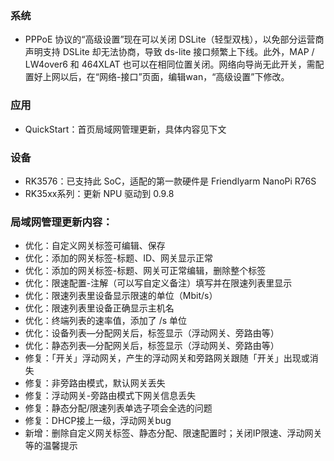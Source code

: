 ### 系统
* PPPoE 协议的“高级设置”现在可以关闭 DSLite（轻型双栈），以免部分运营商声明支持 DSLite 却无法协商，导致 ds-lite 接口频繁上下线。此外，MAP / LW4over6 和 464XLAT 也可以在相同位置关闭。网络向导尚无此开关，需配置好上网以后，在“网络-接口”页面，编辑wan，“高级设置”下修改。 

### 应用
* QuickStart：首页局域网管理更新，具体内容见下文

### 设备
* RK3576：已支持此 SoC，适配的第一款硬件是 Friendlyarm NanoPi R76S
* RK35xx系列：更新 NPU 驱动到 0.9.8

### 局域网管理更新内容：
- 优化：自定义网关标签可编辑、保存
- 优化：添加的网关标签-标题、ID、网关显示正常
- 优化：添加的网关标签-标题、网关可正常编辑，删除整个标签
- 优化：限速配置-注解（可以写自定义备注）填写并在限速列表里显示
- 优化：限速列表里设备显示限速的单位（Mbit/s）
- 优化：限速列表里设备正确显示主机名
- 优化：终端列表的速率值，添加了 /s 单位
- 优化：设备列表—分配网关后，标签显示（浮动网关、旁路由等）
- 优化：静态列表—分配网关后，标签显示（浮动网关、旁路由等）
- 修复：「开关」浮动网关，产生的浮动网关和旁路网关跟随「开关」出现或消失
- 修复：非旁路由模式，默认网关丢失
- 修复：浮动网关-旁路由模式下网关信息丢失
- 修复：静态分配/限速列表单选子项会全选的问题
- 修复：DHCP接上一级，浮动网关bug
- 新增：删除自定义网关标签、静态分配、限速配置时；关闭IP限速、浮动网关等的温馨提示
